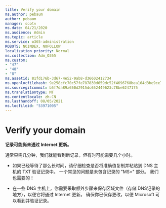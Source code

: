 ```yaml
---
title: Verify your domain
ms.author: pebaum
author: pebaum
manager: scotv
ms.date: 04/21/2020
ms.audience: Admin
ms.topic: article
ms.service: o365-administration
ROBOTS: NOINDEX, NOFOLLOW
localization_priority: Normal
ms.collection: Adm_O365
ms.custom:
- "47"
- "48"
- "8"
ms.assetid: 81fd176b-3d67-4e52-9ab8-d36602412734
ms.openlocfilehash: 9e258cfc70c57fe787830d659dc52f4696768bea164d3be9ce7bcb9e7123c5a9
ms.sourcegitcommit: b5f7da89a650d2915dc652449623c78be6247175
ms.translationtype: MT
ms.contentlocale: zh-CN
ms.lasthandoff: 08/05/2021
ms.locfileid: "53971005"
---
```

# <a name="verify-your-domain"></a>Verify your domain

 **记录可能尚未通过 Internet 更新。**
  
通常只需几分钟，我们就能看到新记录，但有时可能需要几个小时。 
  
- 如果已经等待了那么长时间，请仔细检查是否将准确值复制并粘贴到 DNS 主机的 TXT 验证记录中。 一个常见的问题是未包含记录的 "MS=" 部分。 我们也需要的！

- 在一些 DNS 主机上，你需要采取额外步骤来保存区域文件（存储 DNS记录的地方），以便它将通过 Internet 更新。 确保你已保存更改，以便 Microsoft 可以看到并验证记录。

